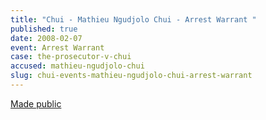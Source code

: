 ```yaml
---
title: "Chui - Mathieu Ngudjolo Chui - Arrest Warrant "
published: true
date: 2008-02-07
event: Arrest Warrant
case: the-prosecutor-v-chui
accused: mathieu-ngudjolo-chui
slug: chui-events-mathieu-ngudjolo-chui-arrest-warrant
---
```


[Made public](http://www.icc-cpi.int/iccdocs/doc/doc453054.PDF)

